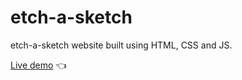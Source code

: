 # etch-a-sketch

etch-a-sketch website built using HTML, CSS and JS.

[Live demo](https://joel-vs.github.io/etch-a-sketch/:target="_blank") 👈 